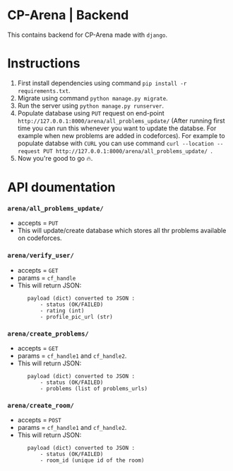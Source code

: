 # CP-Arena | Backend
This contains backend for CP-Arena made with ```django```.
# Instructions
1. First install dependencies using command ```pip install -r requirements.txt```.
2. Migrate using command ```python manage.py migrate```.
3. Run the server using ```python manage.py runserver```.
4. Populate database using ```PUT``` request on end-point ```http://127.0.0.1:8000/arena/all_problems_update/``` (After running first time you can run this whenever you want to update the databse. For example when new problems are added in codeforces). For example to populate databse with ```CURL``` you can use command ```curl --location --request PUT http://127.0.0.1:8000/arena/all_problems_update/ ```.
5. Now you're good to go 🔥.
# API doumentation
### ```arena/all_problems_update/``` 
  - accepts = ```PUT```
  - This will update/create database which stores all thr problems available on codeforces.
### ```arena/verify_user/``` 
  - accepts = ```GET```
  - params = ```cf_handle```
  - This will return JSON:
     ```
        payload (dict) converted to JSON :
            - status (OK/FAILED)
            - rating (int)
            - profile_pic_url (str)
     ```
### ```arena/create_problems/``` 
  - accepts = ```GET```
  - params = ```cf_handle1``` and ```cf_handle2```.
  - This will return JSON:
     ```
        payload (dict) converted to JSON :
            - status (OK/FAILED)
            - problems (list of problems_urls)
     ```
### ```arena/create_room/``` 
  - accepts = ```POST```
  - params = ```cf_handle1``` and ```cf_handle2```.
  - This will return JSON:
     ```
        payload (dict) converted to JSON :
            - status (OK/FAILED)
            - room_id (unique id of the room)
     ```
